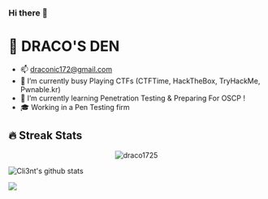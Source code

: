 ### Hi there 👋



# 👋 DRACO'S DEN

-  📫 draconic172@gmail.com
-  🔭 I’m currently busy Playing CTFs (CTFTime, HackTheBox, TryHackMe, Pwnable.kr)
-  🌱 I’m currently learning Penetration Testing & Preparing For OSCP !
-  🎓 Working in a Pen Testing firm

 
<h2>🔥 Streak Stats</h2>

<p align="center">
  <img src="http://github-readme-streak-stats.herokuapp.com?user=draco1725&theme=dracula" alt="draco1725" />
</p>

![Cli3nt's github stats](https://github-readme-stats.vercel.app/api?username=draco1725&count_private=true&show_icons=true&theme=radical)<a href="https://github.com/draco1725">
 
 
<a href="https://github.com/devCli3nt"><img align="center" src="https://github-readme-stats.vercel.app/api/top-langs/?username=draco1725&layout=compact&theme=radical"/></a>

